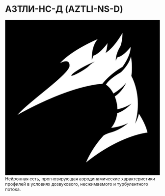# АЗТЛИ-НС-Д (AZTLI-NS-D)
![](logoOpenProfil.jpg)
Нейронная сеть, прогнозирующая аэродинамические характеристики профилей в условиях дозвукового, несжимаемого и турбулентного потока.
